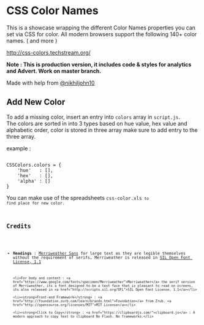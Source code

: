 CSS Color Names
================

This is a showcase wrapping the different Color Names properties you can set via CSS for color.
All modern browsers support the following 140+ color names. ( and more )

http://css-colors.techstream.org/

<strong>Note : This is production version, it includes code & styles for analytics and Advert. Work on master branch.</strong>

Made with help from <a href="https://github.com/nikhiljohn10">@nikhiljohn10</a>

Add New Color
--------------

To add a missing color, insert an entry into <code>colors</code> array in <code>script.js</code>. <br/>
The colors are sorted in into 3 types based on hue value, hex value and alphabetic order, color is stored in three array
make sure to add entry to the three array.

example :
<pre><code>
CSSColors.colors = {
	'hue' 	: [],
	'hex' 	: [],
	'alpha' : []
}
</code></pre>

You can make use of the spreadsheets <code>css-color.xls<code> to find place for new color.

Credits
-------
<ul>
	<li><strong>Headings</strong> : <a href="https://www.google.com/fonts/specimen/Merriweather+Sans">Merriweather Sans</a> for large text as they are legible themselves without the requirement of serifs, Merriweather is released in <a href="http://scripts.sil.org/OFL">SIL Open Font License, 1.1</a></li>

	<li>For body and content : <a href="https://www.google.com/fonts/specimen/Merriweather">Merriweather</a> the serif version of Merriweather, its a font designed to be a text face that is pleasant to read on screens, its also released in <a href="http://scripts.sil.org/OFL">SIL Open Font License, 1.1</a></li>

	<li><strong>Front-end Framework</strong> : <a href="http://foundation.zurb.com/learn/brands.html">Foundation</a> from Zrub. <a href="http://opensource.org/licenses/MIT">MIT License</a></li>

	<li><strong>Click to Copy</strong> : <a href="https://clipboardjs.com/">clipboard.js</a> : A modern approach to copy text to clipboard No Flash. No frameworks.</li>
</ul>
